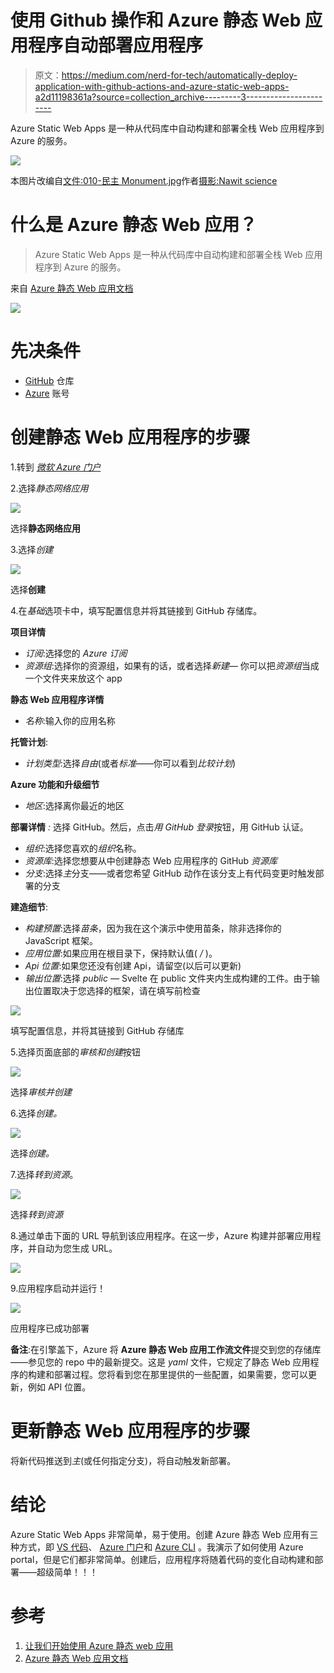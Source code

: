 # 使用 Github 操作和 Azure 静态 Web 应用程序自动部署应用程序

> 原文：<https://medium.com/nerd-for-tech/automatically-deploy-application-with-github-actions-and-azure-static-web-apps-a2d11198361a?source=collection_archive---------3----------------------->

Azure Static Web Apps 是一种从代码库中自动构建和部署全栈 Web 应用程序到 Azure 的服务。

![](img/2f4c5a4f3d0ff0b0d1b9a0134cc41ed5.png)

本图片改编自[文件:010-民主 Monument.jpg](https://commons.wikimedia.org/wiki/File:010-Democracy_Monument.jpg)作者[摄影:Nawit science](https://commons.wikimedia.org/wiki/User:Nawit_science)

# 什么是 Azure 静态 Web 应用？

> Azure Static Web Apps 是一种从代码库中自动构建和部署全栈 Web 应用程序到 Azure 的服务。

来自 [Azure 静态 Web 应用文档](https://docs.microsoft.com/en-us/azure/static-web-apps/overview)

![](img/d949823cd134b0735089cfe34926e814.png)

# 先决条件

*   [GitHub](https://github.com/) 仓库
*   [Azure](https://portal.azure.com/) 账号

# 创建静态 Web 应用程序的步骤

1.转到 [*微软 Azure 门户*](https://portal.azure.com/)

2.选择*静态网络应用*

![](img/b87d182bf5a7e35be8798266c374dc54.png)

选择**静态网络应用**

3.选择*创建*

![](img/73a8d822a7f5b78c689cd5bb8e06023e.png)

选择**创建**

4.在*基础*选项卡中，填写配置信息并将其链接到 GitHub 存储库。

**项目详情**

*   *订阅*:选择您的 *Azure 订阅*
*   *资源组*:选择你的资源组，如果有的话，或者选择*新建—* 你可以把*资源组*当成一个文件夹来放这个 app

**静态 Web 应用程序详情**

*   *名称*:输入你的应用名称

**托管计划**:

*   *计划类型*:选择*自由*(或者*标准*——你可以看到*比较计划*)

**Azure 功能和升级细节**

*   *地区*:选择离你最近的地区

**部署详情** *:* 选择 GitHub。然后，点击*用 GitHub 登录*按钮，用 GitHub 认证。

*   *组织*:选择您喜欢的*组织*名称。
*   *资源库*:选择您想要从中创建静态 Web 应用程序的 GitHub *资源库*
*   *分支*:选择*主*分支——或者您希望 GitHub 动作在该分支上有代码变更时触发部署的分支

**建造细节**:

*   *构建预置*:选择*苗条*，因为我在这个演示中使用苗条，除非选择你的 JavaScript 框架。
*   *应用位置*:如果应用在根目录下，保持默认值( */* )。
*   *Api 位置*:如果您还没有创建 Api，请留空(以后可以更新)
*   *输出位置*:选择 *public —* Svelte 在 public 文件夹内生成构建的工件。由于输出位置取决于您选择的框架，请在填写前检查

![](img/728df82bb28a55df938f7f1a377b19ed.png)

填写配置信息，并将其链接到 GitHub 存储库

5.选择页面底部的*审核和创建*按钮

![](img/0e97af3be3456e35803d3bf1144f38d8.png)

选择*审核并创建*

6.选择*创建。*

![](img/b9cbde4d6c0f9b474a3ad4e633991031.png)

选择*创建。*

7.选择*转到资源*。

![](img/fec4d6ccbfd65e9451f334e6488c02b0.png)

选择*转到资源*

8.通过单击下面的 URL 导航到该应用程序。在这一步，Azure 构建并部署应用程序，并自动为您生成 URL。

![](img/73310bbd3d6c5e4f825820df807be247.png)

9.应用程序启动并运行！

![](img/cbf62b076867a743d7a962cb29801f62.png)

应用程序已成功部署

**备注**:在引擎盖下，Azure 将 **Azure 静态 Web 应用工作流文件**提交到您的存储库——参见您的 repo 中的最新提交。这是 *yaml* 文件，它规定了静态 Web 应用程序的构建和部署过程。您将看到您在那里提供的一些配置，如果需要，您可以更新，例如 API 位置。

# 更新静态 Web 应用程序的步骤

将新代码推送到*主*(或任何指定分支)，将自动触发新部署。

# 结论

Azure Static Web Apps 非常简单，易于使用。创建 Azure 静态 Web 应用有三种方式，即 [VS 代码](https://docs.microsoft.com/en-us/azure/static-web-apps/getting-started?tabs=vanilla-javascript)、 [Azure 门户](https://docs.microsoft.com/en-us/azure/static-web-apps/get-started-portal?tabs=vanilla-javascript)和 [Azure CLI](https://docs.microsoft.com/en-us/azure/static-web-apps/get-started-cli?tabs=vanilla-javascript) 。我演示了如何使用 Azure portal，但是它们都非常简单。创建后，应用程序将随着代码的变化自动构建和部署——超级简单！！！

# 参考

1.  [让我们开始使用 Azure 静态 web 应用](https://www.youtube.com/watch?v=wsQ7nVLkHhA&t=915s)
2.  [Azure 静态 Web 应用文档](https://docs.microsoft.com/en-us/azure/static-web-apps/)